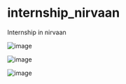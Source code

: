 # internship_nirvaan
Internship in nirvaan


![image](https://user-images.githubusercontent.com/74867817/164416748-37a94fad-7ab6-48ee-93c8-27931c39812c.png)

![image](https://user-images.githubusercontent.com/74867817/164416850-fa597e82-b471-406f-bcd7-fccdf18062c1.png)

![image](https://user-images.githubusercontent.com/74867817/164416914-46661b69-4893-4b61-8976-3425ecc4e954.png)

